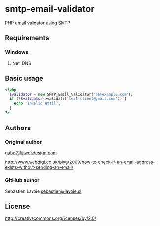 # smtp-email-validator

PHP email validator using SMTP

## Requirements

### Windows

1. [Net_DNS](http://pear.php.net/package/Net_DNS)

## Basic usage

```php
<?php
  $validator = new SMTP_Email_Validator('me@example.com');
  if (!$validator->validate('test-client@gmail.com')) {
    echo 'Invalid email';
  }
?>
```

## Authors

### Original author
gabe@fijiwebdesign.com

http://www.webdigi.co.uk/blog/2009/how-to-check-if-an-email-address-exists-without-sending-an-email/

### GitHub author
Sebastien Lavoie <sebastien@lavoie.sl>

## License
http://creativecommons.org/licenses/by/2.0/
